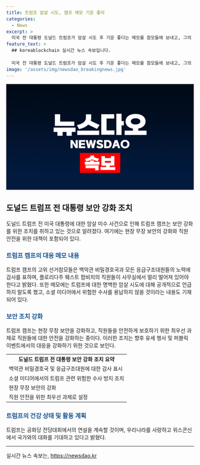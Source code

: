 ```yaml
---
title: 트럼프 암살 시도, 캠프 메모 기운 좋아
categories:
  - News
excerpt: >
  미국 전 대통령 도널드 트럼프가 암살 시도 후 기운 좋다는 메모를 참모들에 보내고, 그의 안전을 강조하며 직원들의 안전을 최우선 과제로 삼겠다고 밝혀 우려가 확산되고 있는 가운데 계속 연설할 것이라고 밝혔다. 현장 무장 보안을 강화하고 소셜 미디어에서 위협적인 수사를 용납하지 않을 것을 요청하는 등 안전 대책을 세우고 있다. 14일부터 시작된 전당대회에서 연설할 예정이며, 위스콘신에서 국가와의 대화를 기대한다는 소셜미디어 게시물을 올렸다.
feature_text: >
  ## koreablockchain 실시간 뉴스 속보입니다.

  미국 전 대통령 도널드 트럼프가 암살 시도 후 기운 좋다는 메모를 참모들에 보내고, 그의 안전을 강조하며 직원들의 안전을 최우선 과제로 삼겠다고 밝혀 우려가 확산되고 있는 가운데 계속 연설할 것이라고 밝혔다. 현장 무장 보안을 강화하고 소셜 미디어에서 위협적인 수사를 용납하지 않을 것을 요청하는 등 안전 대책을 세우고 있다. 14일부터 시작된 전당대회에서 연설할 예정이며, 위스콘신에서 국가와의 대화를 기대한다는 소셜미디어 게시물을 올렸다.
image: '/assets/img/newsdao_breakingnews.jpg'
---
```


<p><img src="/assets/img/newsdao_breakingnews.jpg" alt="koreablockchain 속보" /></p>

<h2 data-ke-size="size26">도널드 트럼프 전 대통령 보안 강화 조치</h2>

<p data-ke-size="size16">도널드 트럼프 전 미국 대통령에 대한 암살 미수 사건으로 인해 트럼프 캠프는 보안 강화를 위한 조치를 취하고 있는 것으로 알려졌다. 여기에는 현장 무장 보안의 강화와 직원 안전을 위한 대책이 포함되어 있다.</p>

<h3><b><span style="color: #1a5490;">트럼프 캠프의 대응 메모 내용</span></b></h3>

<p data-ke-size="size16">트럼프 캠프의 고위 선거참모들은 백악관 비밀경호국과 모든 응급구조대원들의 노력에 감사를 표하며, 플로리다주 웨스트 팜비치의 직원들이 사무실에서 멀리 떨어져 있어야 한다고 밝혔다. 또한 메모에는 트럼프에 대한 명백한 암살 시도에 대해 공개적으로 언급하지 말도록 했고, 소셜 미디어에서 위험한 수사를 용납하지 않을 것이라는 내용도 기재되어 있다.</p>

<h3><b><span style="color: #1a5490;">보안 조치 강화</span></b></h3>

<p data-ke-size="size16">트럼프 캠프는 현장 무장 보안을 강화하고, 직원들을 안전하게 보호하기 위한 최우선 과제로 직원들에 대한 안전을 강화하는 중이다. 이러한 조치는 향후 유세 행사 및 퍼블릭 이벤트에서의 대응을 강화하기 위한 것으로 보인다.</p>

<table>
  <tbody>
    <tr>
      <td style="text-align: center; height: 17px;"><b>도널드 트럼프 전 대통령 보안 강화 조치 요약</b></td>
    </tr>
    <tr>
      <td style="text-align: left; height: 17px;">백악관 비밀경호국 및 응급구조대원에 대한 감사 표시</td>
    </tr>
    <tr>
      <td style="text-align: left; height: 17px;">소셜 미디어에서의 트럼프 관련 위험한 수사 방지 조치</td>
    </tr>
    <tr>
      <td style="text-align: left; height: 17px;">현장 무장 보안의 강화</td>
    </tr>
    <tr>
      <td style="text-align: left; height: 17px;">직원 안전을 위한 최우선 과제로 설정</td>
    </tr>
  </tbody>
</table>

<h3><b><span style="color: #1a5490;">트럼프의 건강 상태 및 활동 계획</span></b></h3>

<p data-ke-size="size16">트럼프는 공화당 전당대회에서의 연설을 계속할 것이며, 우리나라를 사랑하고 위스콘신에서 국가와의 대화를 기대하고 있다고 밝혔다.</p>

<hr>
실시간 뉴스 속보는, <a href="https://newsdao.kr" rel="dofollow">https://newsdao.kr</a>


